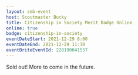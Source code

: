 ```yaml
---
layout: smb-event
host: Scoutmaster Bucky
title: Citizenship in Society Merit Badge Online
online: true
badge: citizenship-in-society
eventDateStart: 2021-12-29 8:00
eventDateEnd: 2021-12-29 11:30
eventBriteEventId: 228190041557
---
```


Sold out! More to come in the future.
